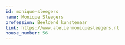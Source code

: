 ```yaml
---
id: monique-sleegers
name: Monique Sleegers
profession: Beeldend kunstenaar
link: https://www.ateliermoniquesleegers.nl
house_number: 56
---
```

